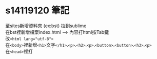 # s14119120 筆記

至sites新增資料夾 (ex:bst) 拉到sublime      
在bst裡新增檔案index.html --> 內容打html按Tab鍵      
改`<html lang="utf-8">`      
在`<body>`裡新增`<h1>`文字`</h1>`.`<p>`.`<h2>`.`<p>`.`<button>`.`<button>`.`<h3>`.`<p>`      
在`<head>`裡打
